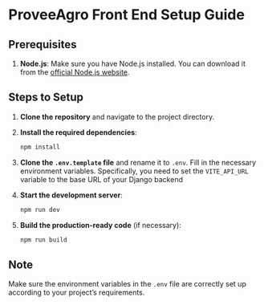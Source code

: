 # ProveeAgro Front End Setup Guide

## Prerequisites

1. **Node.js**: Make sure you have Node.js installed. You can download it from the [official Node.js website](https://nodejs.org/).

## Steps to Setup

1. **Clone the repository** and navigate to the project directory.

2. **Install the required dependencies**:

   ```sh
   npm install
   ```

3. **Clone the `.env.template` file** and rename it to `.env`. Fill in the necessary environment variables. Specifically, you need to set the `VITE_API_URL` variable to the base URL of your Django backend

4. **Start the development server**:

   ```sh
   npm run dev
   ```

5. **Build the production-ready code** (if necessary):
   ```sh
   npm run build
   ```

## Note

Make sure the environment variables in the `.env` file are correctly set up according to your project’s requirements.
